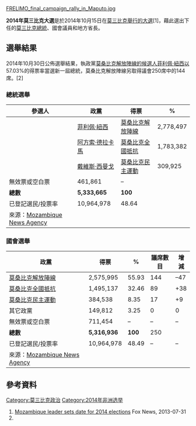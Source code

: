 [FRELIMO_final_campaign_rally_in_Maputo.jpg](https://zh.wikipedia.org/wiki/File:FRELIMO_final_campaign_rally_in_Maputo.jpg "fig:FRELIMO_final_campaign_rally_in_Maputo.jpg")

**2014年莫三比克大選**是於2014年10月15日在[莫三比克舉行的大選](https://zh.wikipedia.org/wiki/莫三比克 "wikilink")\[1\]，藉此選出下任的[莫三比克總統](https://zh.wikipedia.org/wiki/莫三比克 "wikilink")、國會議員和地方省長。

## 選舉結果

2014年10月30日公佈選舉結果，執政黨[莫桑比克解放陣線的候選人](https://zh.wikipedia.org/wiki/莫桑比克解放陣線 "wikilink")[菲利佩·紐西以](../Page/菲利佩·紐西.md "wikilink")57.03%的得票率當選新一屆總統，莫桑比克解放陣線另取得議會250席中的144席。\[2\]

### 總統選舉

| 參選人                                                                                          | 政黨                                                            | 得票                                                            | %         |
| -------------------------------------------------------------------------------------------- | ------------------------------------------------------------- | ------------------------------------------------------------- | --------- |
|                                                                                              | [菲利佩·紐西](../Page/菲利佩·紐西.md "wikilink")                        | [莫桑比克解放陣線](https://zh.wikipedia.org/wiki/莫桑比克解放陣線 "wikilink") | 2,778,497 |
|                                                                                              | [阿方索·德拉卡馬](https://zh.wikipedia.org/wiki/阿方索·德拉卡馬 "wikilink") | [莫桑比克全國抵抗](https://zh.wikipedia.org/wiki/莫桑比克全國抵抗 "wikilink") | 1,783,382 |
|                                                                                              | [戴維斯·西曼戈](https://zh.wikipedia.org/wiki/戴維斯·西曼戈 "wikilink")   | [莫桑比克民主運動](https://zh.wikipedia.org/wiki/莫桑比克民主運動 "wikilink") | 309,925   |
| 無效票或空白票                                                                                      | 461,861                                                       | –                                                             |           |
| **總數**                                                                                       | **5,333,665**                                                 | **100**                                                       |           |
| 已登記選民/投票率                                                                                    | 10,964,978                                                    | 48.64                                                         |           |
| 來源：[Mozambique News Agency](http://www.poptel.org.uk/mozambique-news/newsletter/aim494.html) |                                                               |                                                               |           |

### 國會選舉

| 政黨                                                                                           | 得票            | %       | 議席數目 | 增減   |
| -------------------------------------------------------------------------------------------- | ------------- | ------- | ---- | ---- |
| [莫桑比克解放陣線](https://zh.wikipedia.org/wiki/莫桑比克解放陣線 "wikilink")                                | 2,575,995     | 55.93   | 144  | –47  |
| [莫桑比克全國抵抗](https://zh.wikipedia.org/wiki/莫桑比克全國抵抗 "wikilink")                                | 1,495,137     | 32.46   | 89   | \+38 |
| [莫桑比克民主運動](https://zh.wikipedia.org/wiki/莫桑比克民主運動 "wikilink")                                | 384,538       | 8.35    | 17   | \+9  |
| 其它政黨                                                                                         | 149,812       | 3.25    | 0    | 0    |
| 無效票或空白票                                                                                      | 711,454       | –       | –    | –    |
| **總數**                                                                                       | **5,316,936** | **100** | 250  |      |
| 已登記選民/投票率                                                                                    | 10,964,978    | 48.49   | –    | –    |
| 來源：[Mozambique News Agency](http://www.poptel.org.uk/mozambique-news/newsletter/aim494.html) |               |         |      |      |

## 參考資料

[Category:莫三比克政治](https://zh.wikipedia.org/wiki/Category:莫三比克政治 "wikilink")
[Category:2014年非洲选举](https://zh.wikipedia.org/wiki/Category:2014年非洲选举 "wikilink")

1.  [Mozambique leader sets date for 2014
    elections](http://www.foxnews.com/world/2013/07/31/mozambique-leader-sets-date-for-2014-elections/)
    Fox News, 2013-07-31
2.